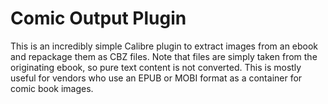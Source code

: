 # Comic Output Plugin

This is an incredibly simple Calibre plugin to extract images from an ebook and
repackage them as CBZ files. Note that files are simply taken from the originating ebook, so 
pure text content is not converted. This is mostly useful for vendors who use an EPUB or MOBI
format as a container for comic book images.
